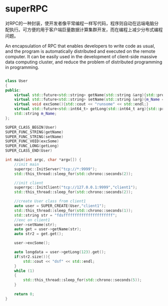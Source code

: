 # superRPC

对RPC的一种封装，使开发者像平常编程一样写代码，程序则自动在远端电脑分配执行。可方便的用于客户端巨量数据计算集群开发，而在编程上减少分布式编程问题。

An encapsulation of RPC that enables developers to write code as usual, and the program is automatically distributed and executed on the remote computer. It can be easily used in the development of client-side massive data computing cluster, and reduce the problem of distributed programming in programming.

``` cpp

class User
{
public:
	virtual std::future<std::string> getName(std::string &arg){std::promise<std::string> p; p.set_value(m_Name); return p.get_future();}
	virtual std::future<std::string> setName(std::string &arg){m_Name = arg; std::promise<std::string> p; p.set_value("fdf"); return p.get_future();}
	virtual void excSome(){std::cout << "runsome" << std::endl;}
	virtual std::future<std::int64_t> getLong(std::int64_t arg){std::promise<std::int64_t> p; p.set_value(100); return p.get_future();}
	std::string m_Name;
};

SUPER_CLASS_BEGIN(User)
SUPER_FUNC_STRING(getName)
SUPER_FUNC_STRING(setName)
SUPER_FUNC_VOID(excSome)
SUPER_FUNC_LONG(getLong)
SUPER_CLASS_END(User)

int main(int argc, char *argv[]) {
	//init main 
	superrpc::InitServer("tcp://*:9999");
	std::this_thread::sleep_for(std::chrono::seconds(2));

	//init client
	superrpc::InitClient("tcp://127.0.0.1:9999","client1");
	std::this_thread::sleep_for(std::chrono::seconds(2));

	//create User class from client1
	auto user = SUPER_CREATE(User,"client1");
	std::this_thread::sleep_for(std::chrono::seconds(1));
	std::string str = "fdsffffffffffffffffffffff";
	//exc on client1
	user->setName(str);
	auto get = user->getName(str);
	auto str2 = get.get();

	user->excSome();

	auto longdata = user->getLong(123).get();
	if(str2.size()){
		std::cout << "dsf" << std::endl;
	}
	while (1)
	{
		std::this_thread::sleep_for(std::chrono::seconds(5));
	}
	
	return 0;
}


``` 
